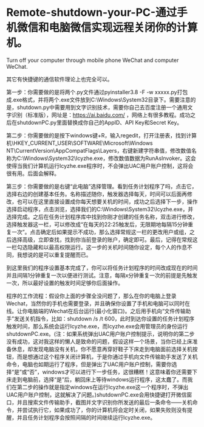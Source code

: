 # Remote-shutdown-your-PC-通过手机微信和电脑微信实现远程关闭你的计算机。
Turn off your computer through mobile phone WeChat and computer WeChat.

其它有快捷键的通信软件理论上也完全可以。

第一步：你需要做的是将两个.py文件通过pyinstaller3.8 -F -w xxxxx.py打包成.exe格式，并将两个.exe文件放到C:\Windows\System32目录下。需要注意的是，shutdown.py中需要用到文字识别技术，需要你自己去百度注册一个通用文字识别（标准版），网址是：https://ai.baidu.com/ ，网络上有很多教程。成功之后在shutdownPC.py里面替换成你自己的AppID、API Key和Secret Key。

第二步：你需要做的是按下windows键+R，输入regedit，打开注册表，找到计算机\HKEY_CURRENT_USER\SOFTWARE\Microsoft\Windows NT\CurrentVersion\AppCompatFlags\Layers，右键新建字符串值，修改数值名称为C:\Windows\System32\Icyzhe.exe，修改数值数据为RunAsInvoker。这会使得当我们计算机运行Icyzhe.exe程序时，不会弹出UAC用户账户控制，这将会很有用。后面会解释。

第三步：你需要做的是右键“此电脑”选择管理。看到任务计划程序了吗，点击它，选择右边的创建基本任务。名称描述随你，触发器选择每天，时间可以后面再修改，也可以在这里直接设置成你每天想要关机的时间，成功之后选择下一步，操作选择启动程序，点击浏览，选择我们的C:\Windows\System32\Icyzhe.exe，并选择完成。之后在任务计划程序库中找到你刚才创建的任务名称，双击进行修改，选择触发器这一栏，可以修改成“在每天的22:25触发后，无限期地每隔15分钟重复一次”。点击确定后如果提示不成功，那么选择常规这一栏的更改用户或组，之后选择高级，立即查找，找到你当前登录的账户，确定即可。最后，记得在常规这一栏勾选隐藏和以最高权限运行。这一步的关机时间随你设定，每个人的作息不同，我想说的是可以重复提醒而已。

到这里我们的程序设置基本完成了，你可以将任务计划程序的时间改成现在的时间并且间隔1分钟重复一次以便进行测试。注意，每隔x分钟重复一次的前提是先触发一次，所以最好设置的触发时间足够你后面操作。

程序的工作流程：假设你上面的步骤全没问题了，那么在你的电脑上登录Wechat，当然你的手机也需要登录，并且确保你设置了手机和电脑可以同时在线。让你电脑端的Wechat在后台运行(最小化窗口)。之后用手机向“文件传输助手”发送关机指令，比如：shutdown /s /t 600，此时到达你设置的任务计划程序触发时间，那么系统会运行Icyzhe.exe，而Icyzhe.exe会用管理员的身份运行shutdownPC.exe。(注：如果系统弹出UAC用户账户控制提示，说明你的第二步没有成功，这对我这样的懒人是致命的问题，假设这样一个场景，当你已经上床准备休息，却发现电脑没有关机，你不愿意再穿好鞋子下床走到电脑面前选择关机按钮，而是想通过这个程序关闭计算机，于是你通过手机向文件传输助手发送了关机命令，电脑也如期运行了程序，但是弹出了UAC用户账户控制，需要你选择“是”或“否”，windows才可以进行下一步任务，这很糟糕！这意味着你还需要下床走到电脑前，选择“是”后，躺回床上等待windows运行程序，这太蠢了。而我们在第二步的操作就是指定windows在运行Icyzhe.exe这一个程序时，不弹出UAC用户账户控制，这就解决了问题。)shutdownPC.exe会用快捷键打开微信窗口，并且搜索文件传输助手，截图并文字识别你所发送的最后一条命令——关机命令，并尝试执行它，如果成功了，你的计算机将会定时关闭，如果失败则没有提醒，并且任务计划程序会按照间隔的时间继续运行Icyzhe.exe。

